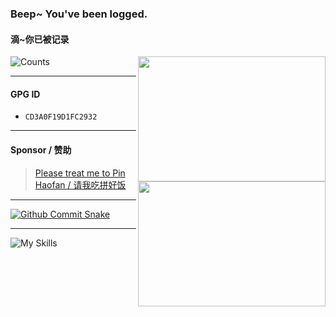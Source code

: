 ### Beep~ You've been logged.
#### 滴~你已被记录

<img align="right" src="https://github-readme-stats.vercel.app/api/top-langs/?username=Sn0wo2&theme=monokai&include_all_commits=true&count_private=true&hide_rank=true&layout=compact&icon_color=586069&title_color=a0a9af" width="300px" height="200px" />

![Counts](https://count.getloli.com/@Sn0wo2?name=Sn0wo2&theme=gelbooru&padding=5&offset=0&align=top&scale=1&pixelated=0&darkmode=auto)

---

#### GPG ID

<img align="right" src="https://github-readme-stats.vercel.app/api?username=Sn0wo2&theme=monokai&include_all_commits=true&count_private=true&hide_rank=true&show_icons=true&icon_color=586069&title_color=a0a9af" width="300px" height="200px" />

 - `CD3A0F19D1FC2932`

---

#### Sponsor / 赞助
>[Please treat me to Pin Haofan / 请我吃拼好饭](https://afdian.com/a/Me0wo)

---

[![Github Commit Snake](https://raw.githubusercontent.com/Sn0wo2/Sn0wo2/refs/heads/output/github-contribution-grid-snake.svg)](##)

---

![My Skills](https://skillicons.dev/icons?i=azul,bash,cs,cloudflare,css,dart,discord,bots,docker,express,fastapi,flutter,gcp,git,github,githubactions,gmail,go,gradle,html,idea,java,js,linux,md,maven,mongodb,mysql,nginx,nodejs,npm,postgres,postman,pycharm,py,react,redis,regex,replit,rider,sass,spring,sqlite,svg,twitter,ts,kotlin,ktor,ubuntu,vscode,vim,visualstudio,vite,vscode,vue,webstorm,windows,workers)
